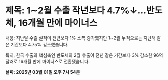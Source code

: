 # **제목: 1∼2월 수출 작년보다 4.7%↓…반도체, 16개월 만에 마이너스**

  내용: 지난달 수출 실적이 전년보다 1% 소폭 증가했지만 1∼2월 누적으로는 지난해 같은 기간보다 4.75% 감소했습니다.

특히, 한국 수출의 핵심축인 반도체의 2월 수출이 전년 같은 기간보다 3% 감소한 96억 달러로 16개월 만에 마이너스로 전환됐습니다.

  **날짜: 2025년 03월 01일 오후 7시 54분**
